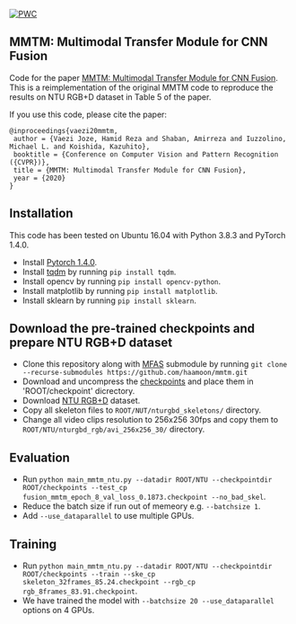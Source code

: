 [![PWC](https://img.shields.io/endpoint.svg?url=https://paperswithcode.com/badge/mmtm-multimodal-transfer-module-for-cnn/action-recognition-in-videos-on-ntu-rgbd)](https://paperswithcode.com/sota/action-recognition-in-videos-on-ntu-rgbd?p=mmtm-multimodal-transfer-module-for-cnn)

## MMTM: Multimodal Transfer Module for CNN Fusion

Code for the paper [MMTM: Multimodal Transfer Module for CNN Fusion](https://arxiv.org/abs/1911.08670). This is a reimplementation of the original MMTM code to reproduce the results on NTU RGB+D dataset in Table 5 of the paper.

If you use this code, please cite the paper:

```
@inproceedings{vaezi20mmtm,
 author = {Vaezi Joze, Hamid Reza and Shaban, Amirreza and Iuzzolino, Michael L. and Koishida, Kazuhito},
 booktitle = {Conference on Computer Vision and Pattern Recognition ({CVPR})},
 title = {MMTM: Multimodal Transfer Module for CNN Fusion},
 year = {2020}
}
```

## Installation
This code has been tested on Ubuntu 16.04 with Python 3.8.3 and PyTorch 1.4.0.
* Install [Pytorch 1.4.0](https://pytorch.org).
* Install [tqdm](https://github.com/tqdm/tqdm) by running `pip install tqdm`.
* Install opencv by running `pip install opencv-python`.
* Install matplotlib by running `pip install matplotlib`.
* Install sklearn by running `pip install sklearn`.

## Download the pre-trained checkpoints and prepare NTU RGB+D dataset
* Clone this repository along with [MFAS](https://github.com/juanmanpr/mfas) submodule by running `git clone --recurse-submodules https://github.com/haamoon/mmtm.git`
* Download and uncompress the [checkpoints](https://gtvault-my.sharepoint.com/:u:/g/personal/ashaban6_gatech_edu/EZQR-QfpPqZPnK_ClGGkbtYBuDqWgWUdlsdun5p316uHIQ?e=1Nz8FI) and place them in 'ROOT/checkpoint' dicrectory.
* Download [NTU RGB+D](http://rose1.ntu.edu.sg/datasets/actionrecognition.asp) dataset.
* Copy all skeleton files to `ROOT/NUT/nturgbd_skeletons/` directory. 
* Change all video clips resolution to 256x256 30fps and copy them to `ROOT/NTU/nturgbd_rgb/avi_256x256_30/` directory.

## Evaluation
* Run `python main_mmtm_ntu.py --datadir ROOT/NTU --checkpointdir ROOT/checkpoints --test_cp fusion_mmtm_epoch_8_val_loss_0.1873.checkpoint --no_bad_skel`.
* Reduce the batch size if run out of memeory e.g. `--batchsize 1`.
* Add `--use_dataparallel` to use multiple GPUs.

## Training
* Run `python main_mmtm_ntu.py --datadir ROOT/NTU --checkpointdir ROOT/checkpoints --train --ske_cp skeleton_32frames_85.24.checkpoint --rgb_cp rgb_8frames_83.91.checkpoint`.
* We have trained the model with `--batchsize 20 --use_dataparallel` options on 4 GPUs.
